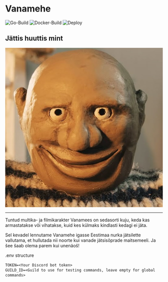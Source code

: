 # Vanamehe
![Go-Build](https://github.com/mxrr/vanamehe-bot/actions/workflows/go.yml/badge.svg)
![Docker-Build](https://github.com/mxrr/vanamehe-bot/actions/workflows/docker.yml/badge.svg)
![Deploy](https://github.com/mxrr/vanamehe-bot/actions/workflows/deploy.yml/badge.svg)
## Jättis huuttis mint

![huuttis](assets/vanamehe.jpg)

---

Tuntud multika- ja filmikarakter Vanamees on sedasorti kuju, keda kas armastatakse või vihatakse, kuid kes külmaks kindlasti kedagi ei jäta.

Sel kevadel lennutame Vanamehe igasse Eestimaa nurka jätsilette vallutama, et hullutada nii noorte kui vanade jätsisõprade maitsemeeli. Ja šee šaab olema parem kui unenäoš!

.env structure

```
TOKEN=<Your Discord bot token>
GUILD_ID=<Guild to use for testing commands, leave empty for global commands>
```
